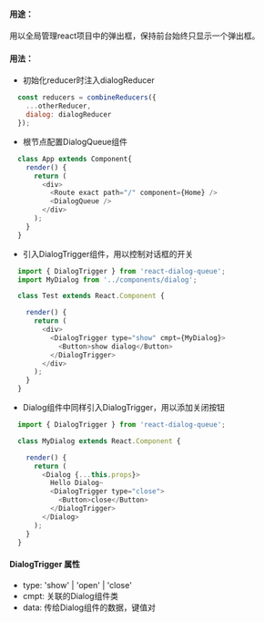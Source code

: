 #### 用途：
用以全局管理react项目中的弹出框，保持前台始终只显示一个弹出框。

#### 用法：
- 初始化reducer时注入dialogReducer
```javascript
  const reducers = combineReducers({
    ...otherReducer,
    dialog: dialogReducer
  });
```
- 根节点配置DialogQueue组件
```javascript
  class App extends Component{
    render() {
      return (
        <div>
          <Route exact path="/" component={Home} />
          <DialogQueue />
        </div>
      );
    }
  }
```
- 引入DialogTrigger组件，用以控制对话框的开关
```javascript
  import { DialogTrigger } from 'react-dialog-queue';
  import MyDialog from '../components/dialog';

  class Test extends React.Component {

    render() {
      return (
        <div>
          <DialogTrigger type="show" cmpt={MyDialog}>
            <Button>show dialog</Button>
          </DialogTrigger>
        </div>
      );
    }
  }
```

- Dialog组件中同样引入DialogTrigger，用以添加关闭按钮
```javascript
  import { DialogTrigger } from 'react-dialog-queue';

  class MyDialog extends React.Component {

    render() {
      return (
        <Dialog {...this.props}>
          Hello Dialog~
          <DialogTrigger type="close">
            <Button>close</Button>
          </DialogTrigger>
        </Dialog>
      );
    }
  }
```


#### DialogTrigger 属性
- type: 'show' | 'open' | 'close'
- cmpt: 关联的Dialog组件类
- data: 传给Dialog组件的数据，键值对
